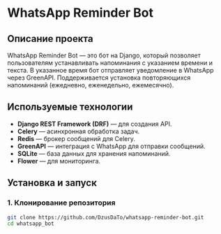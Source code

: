 # WhatsApp Reminder Bot

## Описание проекта

WhatsApp Reminder Bot — это бот на Django, который позволяет пользователям устанавливать напоминания с указанием времени и текста. В указанное время бот отправляет уведомление в WhatsApp через GreenAPI. Поддерживается установка повторяющихся напоминаний (ежедневно, еженедельно, ежемесячно).  

## Используемые технологии

- **Django REST Framework (DRF)** — для создания API.
- **Celery** — асинхронная обработка задач.
- **Redis** — брокер сообщений для Celery.
- **GreenAPI** — интеграция с WhatsApp для отправки сообщений.
- **SQLite** — база данных для хранения напоминаний.
- **Flower** — для мониторинга.  

## Установка и запуск

### 1. Клонирование репозитория  

```bash
git clone https://github.com/DzusDaTo/whatsapp-reminder-bot.git
cd whatsapp_bot
